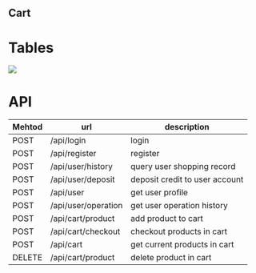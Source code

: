Cart
---

# Tables
![](https://i.imgur.com/okWvspg.png)

# API

|Mehtod|url|description|
-|-|-|
| POST | /api/login | login
| POST | /api/register | register|
| POST | /api/user/history | query user shopping record
| POST | /api/user/deposit | deposit credit to user account
| POST | /api/user | get user profile
| POST | /api/user/operation | get user operation history
| POST | /api/cart/product | add product to cart
| POST | /api/cart/checkout | checkout products in cart
| POST | /api/cart | get current products in cart
| DELETE | /api/cart/product | delete product in cart